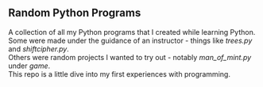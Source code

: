 ## Random Python Programs
A collection of all my Python programs that I created while learning Python.   
Some were made under the guidance of an instructor - things like *trees.py* and *shiftcipher.py*.  
Others were random projects I wanted to try out - notably *man_of_mint.py* under *game*.  
This repo is a little dive into my first experiences with programming.
